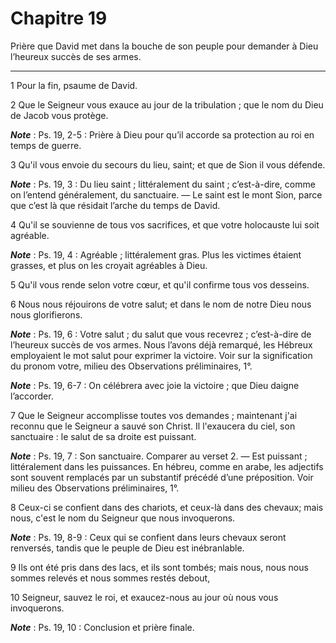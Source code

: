 # Chapitre 19

Prière que David met dans la bouche de son peuple pour demander à Dieu l’heureux succès de ses armes.

***

1 Pour la fin, psaume de David.


2 Que le Seigneur vous exauce au jour de la tribulation ; que le nom du Dieu de Jacob vous protège.

***Note*** :  Ps. 19, 2-5 : Prière à Dieu pour qu’il accorde sa protection au roi en temps de guerre.

3 Qu'il vous envoie du secours du lieu, saint; et que de Sion il vous défende.

***Note*** :  Ps. 19, 3 : Du lieu saint ; littéralement du saint ; c’est-à-dire, comme on l’entend généralement, du sanctuaire. ― Le saint est le mont Sion, parce que c’est là que résidait l’arche du temps de David.


4 Qu'il se souvienne de tous vos sacrifices, et que votre holocauste lui soit agréable.

***Note*** :  Ps. 19, 4 : Agréable ; littéralement gras. Plus les victimes étaient grasses, et plus on les croyait agréables à Dieu.

5 Qu'il vous rende selon votre cœur, et qu'il confirme tous vos desseins.


6 Nous nous réjouirons de votre salut; et dans le nom de notre Dieu nous nous glorifierons.

***Note*** :  Ps. 19, 6 : Votre salut ; du salut que vous recevrez ; c’est-à-dire de l’heureux succès de vos armes. Nous l’avons déjà remarqué, les Hébreux employaient le mot salut pour exprimer la victoire. Voir sur la signification du pronom votre, milieu des Observations préliminaires, 1°.

***Note*** :  Ps. 19, 6-7 : On célébrera avec joie la victoire ; que Dieu daigne l’accorder.

7 Que le Seigneur accomplisse toutes vos demandes ; maintenant j'ai reconnu que le Seigneur a sauvé son Christ. Il l'exaucera du ciel, son sanctuaire : le salut de sa droite est puissant.

***Note*** :  Ps. 19, 7 : Son sanctuaire. Comparer au verset 2. ― Est puissant ; littéralement dans les puissances. En hébreu, comme en arabe, les adjectifs sont souvent remplacés par un substantif précédé d’une préposition. Voir milieu des Observations préliminaires, 1°.

8 Ceux-ci se confient dans des chariots, et ceux-là dans des chevaux; mais nous, c'est le nom du Seigneur que nous invoquerons.

***Note*** :  Ps. 19, 8-9 : Ceux qui se confient dans leurs chevaux seront renversés, tandis que le peuple de Dieu est inébranlable.

9 Ils ont été pris dans des lacs, et ils sont tombés; mais nous, nous nous sommes relevés et nous sommes restés debout,


10 Seigneur, sauvez le roi, et exaucez-nous au jour où nous vous invoquerons.

***Note*** :  Ps. 19, 10 : Conclusion et prière finale.

